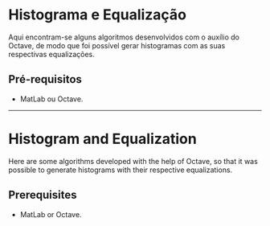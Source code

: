 # Histograma e Equalização
Aqui encontram-se alguns algoritmos desenvolvidos com o auxílio do Octave, de modo que foi possível gerar histogramas com as suas respectivas equalizações.

## Pré-requisitos
 - MatLab ou Octave.

---

# Histogram and Equalization
Here are some algorithms developed with the help of Octave, so that it was possible to generate histograms with their respective equalizations.

## Prerequisites
 - MatLab or Octave.